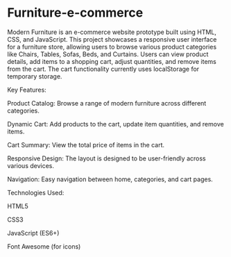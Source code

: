 # Furniture-e-commerce
Modern Furniture is an e-commerce website prototype built using HTML, CSS, and JavaScript. This project showcases a responsive user interface for a furniture store, allowing users to browse various product categories like Chairs, Tables, Sofas, Beds, and Curtains. Users can view product details, add items to a shopping cart, adjust quantities, and remove items from the cart. The cart functionality currently uses localStorage for temporary storage.

Key Features:

Product Catalog: Browse a range of modern furniture across different categories.

Dynamic Cart: Add products to the cart, update item quantities, and remove items.

Cart Summary: View the total price of items in the cart.

Responsive Design: The layout is designed to be user-friendly across various devices.

Navigation: Easy navigation between home, categories, and cart pages.

Technologies Used:

HTML5

CSS3

JavaScript (ES6+)

Font Awesome (for icons)
